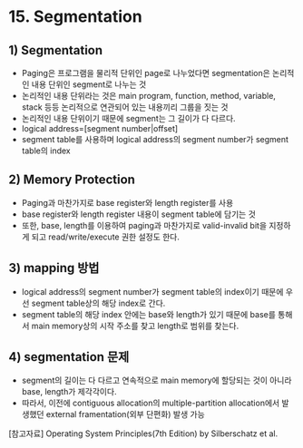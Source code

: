 # 15. Segmentation
## 1) Segmentation
+ Paging은 프로그램을 물리적 단위인 page로 나누었다면 segmentation은 논리적인 내용 단위인 segment로 나누는 것
+ 논리적인 내용 단위라는 것은 main program, function, method, variable, stack 등등 논리적으로 연관되어 있는 내용끼리 그룹을 짓는 것
+ 논리적인 내용 단위이기 때문에 segment는 그 길이가 다 다르다.
+ logical address=[segment number|offset]
+ segment table를 사용하며 logical address의 segment number가 segment table의 index

## 2) Memory Protection
+ Paging과 마찬가지로 base register와 length register를 사용
+ base register와 length register 내용이 segment table에 담기는 것
+ 또한, base, length를 이용하여 paging과 마찬가지로 valid-invalid bit을 지정하게 되고 read/write/execute 권한 설정도 한다.

## 3) mapping 방법
+ logical address의 segment number가 segment table의 index이기 때문에 우선 segment table상의 해당 index로 간다.
+ segment table의 해당 index 안에는 base와 length가 있기 때문에 base를 통해서 main memory상의 시작 주소를 찾고 length로 범위를 찾는다.

## 4) segmentation 문제
+ segment의 길이는 다 다르고 연속적으로 main memory에 할당되는 것이 아니라 base, length가 제각각이다.
+ 따라서, 이전에 contiguous allocation의 multiple-partition allocation에서 발생했던 external framentation(외부 단편화) 발생 가능

[참고자료] Operating System Principles(7th Edition) by Silberschatz et al.
